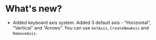 # What's new?
* Added keyboard axis system. Added 3 default axis - "Horizontal", "Vertical" and "Arrows". You can use `GetAxis`, `CreateNewAxis` and `RemoveAxis`.
